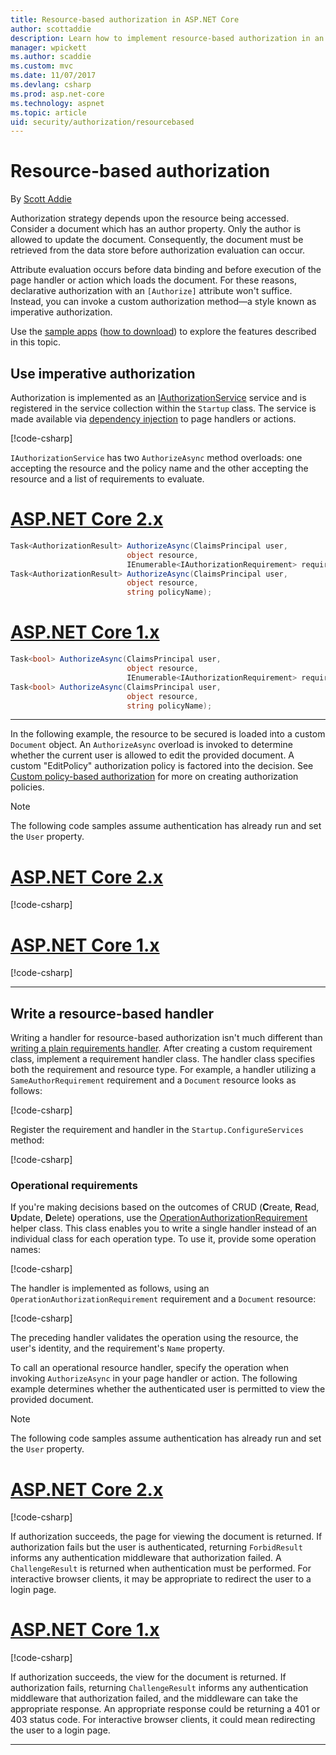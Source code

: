 ```yaml
---
title: Resource-based authorization in ASP.NET Core
author: scottaddie
description: Learn how to implement resource-based authorization in an ASP.NET Core app when an Authorize attribute won't suffice.
manager: wpickett
ms.author: scaddie
ms.custom: mvc
ms.date: 11/07/2017
ms.devlang: csharp
ms.prod: asp.net-core
ms.technology: aspnet
ms.topic: article
uid: security/authorization/resourcebased
---
```

# Resource-based authorization

By [Scott Addie](https://twitter.com/Scott_Addie)

Authorization strategy depends upon the resource being accessed. Consider a document which has an author property. Only the author is allowed to update the document. Consequently, the document must be retrieved from the data store before authorization evaluation can occur.

Attribute evaluation occurs before data binding and before execution of the page handler or action which loads the document. For these reasons, declarative authorization with an `[Authorize]` attribute won't suffice. Instead, you can invoke a custom authorization method&mdash;a style known as imperative authorization.

Use the [sample apps](https://github.com/aspnet/Docs/tree/master/aspnetcore/security/authorization/razor-pages/resourcebased/samples) ([how to download](xref:tutorials/index#how-to-download-a-sample)) to explore the features described in this topic.

## Use imperative authorization

Authorization is implemented as an [IAuthorizationService](/dotnet/api/microsoft.aspnetcore.authorization.iauthorizationservice) service and is registered in the service collection within the `Startup` class. The service is made available via [dependency injection](xref:fundamentals/dependency-injection#fundamentals-dependency-injection) to page handlers or actions.

[!code-csharp[](resourcebased/samples/ResourceBasedAuthApp2/Controllers/DocumentController.cs?name=snippet_IAuthServiceDI&highlight=6)]

`IAuthorizationService` has two `AuthorizeAsync` method overloads: one accepting the resource and the policy name and the other accepting the resource and a list of requirements to evaluate.

# [ASP.NET Core 2.x](#tab/aspnetcore2x)

```csharp
Task<AuthorizationResult> AuthorizeAsync(ClaimsPrincipal user,
                          object resource,
                          IEnumerable<IAuthorizationRequirement> requirements);
Task<AuthorizationResult> AuthorizeAsync(ClaimsPrincipal user,
                          object resource,
                          string policyName);
```

# [ASP.NET Core 1.x](#tab/aspnetcore1x)

```csharp
Task<bool> AuthorizeAsync(ClaimsPrincipal user,
                          object resource,
                          IEnumerable<IAuthorizationRequirement> requirements);
Task<bool> AuthorizeAsync(ClaimsPrincipal user,
                          object resource,
                          string policyName);
```

---

<a name="security-authorization-resource-based-imperative"></a>

In the following example, the resource to be secured is loaded into a custom `Document` object. An `AuthorizeAsync` overload is invoked to determine whether the current user is allowed to edit the provided document. A custom "EditPolicy" authorization policy is factored into the decision. See [Custom policy-based authorization](xref:security/authorization/policies) for more on creating authorization policies.

> [!NOTE]
> The following code samples assume authentication has already run and set the `User` property.

# [ASP.NET Core 2.x](#tab/aspnetcore2x)

[!code-csharp[](resourcebased/samples/ResourceBasedAuthApp2/Pages/Document/Edit.cshtml.cs?name=snippet_DocumentEditHandler)]

# [ASP.NET Core 1.x](#tab/aspnetcore1x)

[!code-csharp[](resourcebased/samples/ResourceBasedAuthApp1/Controllers/DocumentController.cs?name=snippet_DocumentEditAction)]

---

## Write a resource-based handler

Writing a handler for resource-based authorization isn't much different than [writing a plain requirements handler](xref:security/authorization/policies#security-authorization-policies-based-authorization-handler). After creating a custom requirement class, implement a requirement handler class. The handler class specifies both the requirement and resource type. For example, a handler utilizing a `SameAuthorRequirement` requirement and a `Document` resource looks as follows:

[!code-csharp[](resourcebased/samples/ResourceBasedAuthApp2/Services/DocumentAuthorizationHandler.cs?name=snippet_HandlerAndRequirement)]

Register the requirement and handler in the `Startup.ConfigureServices` method:

[!code-csharp[](resourcebased/samples/ResourceBasedAuthApp2/Startup.cs?name=snippet_ConfigureServicesSample&highlight=3-7,9)]

### Operational requirements

If you're making decisions based on the outcomes of CRUD (**C**reate, **R**ead, **U**pdate, **D**elete) operations, use the [OperationAuthorizationRequirement](/dotnet/api/microsoft.aspnetcore.authorization.infrastructure.operationauthorizationrequirement) helper class. This class enables you to write a single handler instead of an individual class for each operation type. To use it, provide some operation names:

[!code-csharp[](resourcebased/samples/ResourceBasedAuthApp2/Services/DocumentAuthorizationCrudHandler.cs?name=snippet_OperationsClass)]

The handler is implemented as follows, using an `OperationAuthorizationRequirement` requirement and a `Document` resource:

[!code-csharp[](resourcebased/samples/ResourceBasedAuthApp2/Services/DocumentAuthorizationCrudHandler.cs?name=snippet_Handler)]

The preceding handler validates the operation using the resource, the user's identity, and the requirement's `Name` property.

To call an operational resource handler, specify the operation when invoking `AuthorizeAsync` in your page handler or action. The following example determines whether the authenticated user is permitted to view the provided document.

> [!NOTE]
> The following code samples assume authentication has already run and set the `User` property.

# [ASP.NET Core 2.x](#tab/aspnetcore2x)

[!code-csharp[](resourcebased/samples/ResourceBasedAuthApp2/Pages/Document/View.cshtml.cs?name=snippet_DocumentViewHandler&highlight=10-11)]

If authorization succeeds, the page for viewing the document is returned. If authorization fails but the user is authenticated, returning `ForbidResult` informs any authentication middleware that authorization failed. A `ChallengeResult` is returned when authentication must be performed. For interactive browser clients, it may be appropriate to redirect the user to a login page.

# [ASP.NET Core 1.x](#tab/aspnetcore1x)

[!code-csharp[](resourcebased/samples/ResourceBasedAuthApp1/Controllers/DocumentController.cs?name=snippet_DocumentViewAction&highlight=11-12)]

If authorization succeeds, the view for the document is returned. If authorization fails, returning `ChallengeResult` informs any authentication middleware that authorization failed, and the middleware can take the appropriate response. An appropriate response could be returning a 401 or 403 status code. For interactive browser clients, it could mean redirecting the user to a login page.

---
